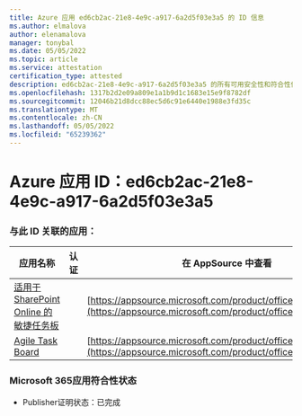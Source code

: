 ```yaml
---
title: Azure 应用 ed6cb2ac-21e8-4e9c-a917-6a2d5f03e3a5 的 ID 信息
ms.author: elmalova
author: elenamalova
manager: tonybal
ms.date: 05/05/2022
ms.topic: article
ms.service: attestation
certification_type: attested
description: ed6cb2ac-21e8-4e9c-a917-6a2d5f03e3a5 的所有可用安全性和符合性信息。
ms.openlocfilehash: 1317b2d2e09a809e1a1b9d1c1683e15e9f8782df
ms.sourcegitcommit: 12046b21d8dcc88ec5d6c91e6440e1988e3fd35c
ms.translationtype: MT
ms.contentlocale: zh-CN
ms.lasthandoff: 05/05/2022
ms.locfileid: "65239362"
---
```

# <a name="azure-app-id-ed6cb2ac-21e8-4e9c-a917-6a2d5f03e3a5"></a>Azure 应用 ID：ed6cb2ac-21e8-4e9c-a917-6a2d5f03e3a5


### <a name="apps-associated-with-this-id"></a>与此 ID 关联的应用：
| **应用名称** | **认证** | **在 AppSource 中查看** |
|--------------|---------------|-----------------------|
| [适用于 SharePoint Online 的敏捷任务板](../forward/WA200002087.md) |  | [https://appsource.microsoft.com/product/office/WA200002087](https://appsource.microsoft.com/product/office/WA200002087) |
| [Agile Task Board](../forward/WA200002162.md) |  | [https://appsource.microsoft.com/product/office/WA200002162](https://appsource.microsoft.com/product/office/WA200002162) |

### <a name="microsoft-365-app-compliance-status"></a>Microsoft 365应用符合性状态
- Publisher证明状态：已完成
